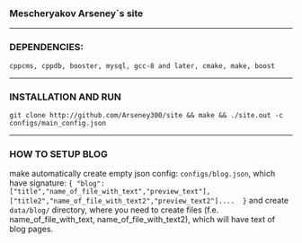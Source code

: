 ### Mescheryakov Arseney`s site
---
### DEPENDENCIES:

```cppcms, cppdb, booster, mysql, gcc-8 and later, cmake, make, boost```
    
---
### INSTALLATION AND RUN
```git clone http://github.com/Arseney300/site && make && ./site.out -c configs/main_config.json```

---
### HOW TO SETUP BLOG
make automatically create  empty json config: ``` configs/blog.json ```, which have signature: ```{ "blog": ["title","name_of_file_with_text","preview_text"],["title2","name_of_file_with_text2","preview_text2"]....  }``` and create ```data/blog/``` directory, where you need to create files (f.e. name_of_file_with_text, name_of_file_with_text2), which will have text of blog pages.

